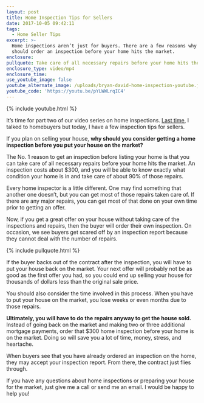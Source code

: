 ```yaml
---
layout: post
title: Home Inspection Tips for Sellers
date: 2017-10-05 09:42:11
tags:
  - Home Seller Tips
excerpt: >-
  Home inspections aren’t just for buyers. There are a few reasons why you
  should order an inspection before your home hits the market.
enclosure:
pullquote: Take care of all necessary repairs before your home hits the market.
enclosure_type: video/mp4
enclosure_time:
use_youtube_image: false
youtube_alternate_image: /uploads/bryan-david-home-inspection-youtube.jpg
youtube_code: 'https://youtu.be/pYLWWLrqIC4'
---
```



{% include youtube.html %}

It’s time for part two of our video series on home inspections. [Last time](http://bryandavidgroup.tv/what-to-expect-during-a-home-inspection.html), I talked to homebuyers but today, I have a few inspection tips for sellers.

If you plan on selling your house, **why should you consider getting a home inspection before you put your house on the market?**

The No. 1 reason to get an inspection before listing your home is that you can take care of all necessary repairs before your home hits the market. An inspection costs about $300, and you will be able to know exactly what condition your home is in and take care of about 90% of those repairs.

Every home inspector is a little different. One may find something that another one doesn’t, but you can get most of those repairs taken care of. If there are any major repairs, you can get most of that done on your own time prior to getting an offer.

Now, if you get a great offer on your house without taking care of the inspections and repairs, then the buyer will order their own inspection. On occasion, we see buyers get scared off by an inspection report because they cannot deal with the number of repairs.

{% include pullquote.html %}

If the buyer backs out of the contract after the inspection, you will have to put your house back on the market. Your next offer will probably not be as good as the first offer you had, so you could end up selling your house for thousands of dollars less than the original sale price.

You should also consider the time involved in this process. When you have to put your house on the market, you lose weeks or even months due to those repairs.

**Ultimately, you will have to do the repairs anyway to get the house sold.** Instead of going back on the market and making two or three additional mortgage payments, order that $300 home inspection before your home is on the market. Doing so will save you a lot of time, money, stress, and heartache.

When buyers see that you have already ordered an inspection on the home, they may accept your inspection report. From there, the contract just flies through.

If you have any questions about home inspections or preparing your house for the market, just give me a call or send me an email. I would be happy to help you!